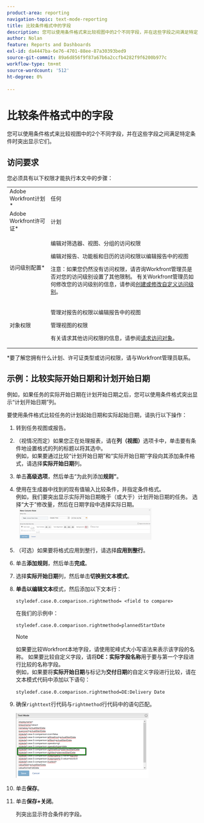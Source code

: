 ```yaml
---
product-area: reporting
navigation-topic: text-mode-reporting
title: 比较条件格式中的字段
description: 您可以使用条件格式来比较视图中的2个不同字段，并在这些字段之间满足特定条件时突出显示它们。
author: Nolan
feature: Reports and Dashboards
exl-id: da4447ba-6e76-4701-88ee-87a30393bed9
source-git-commit: 89a6d856f9f87a67b6a2ccfb4282f9f6200b977c
workflow-type: tm+mt
source-wordcount: '512'
ht-degree: 0%

---
```


# 比较条件格式中的字段

您可以使用条件格式来比较视图中的2个不同字段，并在这些字段之间满足特定条件时突出显示它们。

## 访问要求

您必须具有以下权限才能执行本文中的步骤：

<table style="table-layout:auto"> 
 <col> 
 <col> 
 <tbody> 
  <tr> 
   <td role="rowheader">Adobe Workfront计划*</td> 
   <td> <p>任何</p> </td> 
  </tr> 
  <tr> 
   <td role="rowheader">Adobe Workfront许可证*</td> 
   <td> <p>计划 </p> </td> 
  </tr> 
  <tr> 
   <td role="rowheader">访问级别配置*</td> 
   <td> <p>编辑对筛选器、视图、分组的访问权限</p> <p>编辑对报告、功能板和日历的访问权限以编辑报告中的视图</p> <p>注意：如果您仍然没有访问权限，请咨询Workfront管理员是否对您的访问级别设置了其他限制。 有关Workfront管理员如何修改您的访问级别的信息，请参阅<a href="../../../administration-and-setup/add-users/configure-and-grant-access/create-modify-access-levels.md" class="MCXref xref">创建或修改自定义访问级别</a>。</p> </td> 
  </tr> 
  <tr> 
   <td role="rowheader">对象权限</td> 
   <td> <p>管理对报告的权限以编辑报告中的视图</p> <p>管理视图的权限</p> <p>有关请求其他访问权限的信息，请参阅<a href="../../../workfront-basics/grant-and-request-access-to-objects/request-access.md" class="MCXref xref">请求访问对象</a>。</p> </td> 
  </tr> 
 </tbody> 
</table>

&#42;要了解您拥有什么计划、许可证类型或访问权限，请与Workfront管理员联系。

## 示例：比较实际开始日期和计划开始日期

例如，如果任务的实际开始日期在计划开始日期之后，您可以使用条件格式突出显示“计划开始日期”列。

要使用条件格式比较任务的计划起始日期和实际起始日期，请执行以下操作：

1. 转到任务视图或报告。
1. （视情况而定）如果您正在处理报表，请在&#x200B;**列（视图）**&#x200B;选项卡中，单击要有条件地设置格式的列的标题以将其选中。\
   例如，如果要通过比较“计划开始日期”和“实际开始日期”字段向其添加条件格式，请选择&#x200B;**实际开始日期**&#x200B;列。

1. 单击&#x200B;**高级选项**，然后单击“为此列添加&#x200B;**规则”**。

1. 使用在生成器中找到的现有值输入比较条件，并指定条件格式。\
   例如，我们要突出显示实际开始日期晚于（或大于）计划开始日期的任务。 选择“大于”修改量，然后在日期字段中选择实际日期。\
     ![](assets/cond-format-1-350x84.png)

1. （可选）如果要将格式应用到整行，请选择&#x200B;**应用到整行**。
1. 单击&#x200B;**添加规则**，然后单击&#x200B;**完成**。

1. 选择&#x200B;**实际开始日期**&#x200B;列，然后单击&#x200B;**切换到文本模式**。

1. **单击以编辑文本**&#x200B;模式，然后添加以下文本行：

   ```
   styledef.case.0.comparison.rightmethod= <field to compare>
   ```

   在我们的示例中： 

   ```
   styledef.case.0.comparison.rightmethod=plannedStartDate
   ```

   >[!NOTE]
   >
   >如果要比较Workfront本地字段，请使用驼峰式大小写语法来表示该字段的名称。 如果要比较自定义字段，请将&#x200B;**DE：实际字段名称**&#x200B;用于要与第一个字段进行比较的名称字段。\
   >例如，如果要将&#x200B;**实际开始日期**&#x200B;与标记为&#x200B;**交付日期**&#x200B;的自定义字段进行比较，请在文本模式代码中添加以下语句：
   >
   >`styledef.case.0.comparison.rightmethod=DE:Delivery Date`

1. 确保`righttext`行代码与`rightmethod`行代码中的语句匹配。

   ![](assets/cond-format-2-350x171.png)

1. 单击&#x200B;**保存**。
1. 单击&#x200B;**保存+关闭**。

   列突出显示符合条件的字段。
